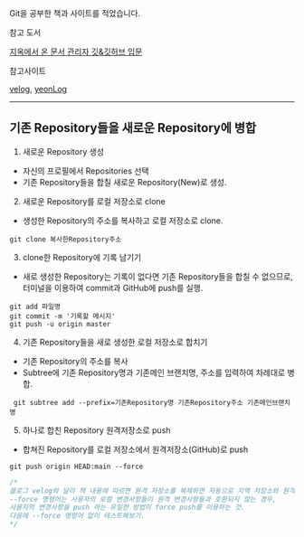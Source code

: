 Git을 공부한 책과 사이트를 적었습니다.

참고 도서

[지옥에서 온 문서 관리자 깃&깃허브 입문](https://www.google.co.kr/books/edition/Do_it_%EC%A7%80%EC%98%A5%EC%97%90%EC%84%9C_%EC%98%A8_%EB%AC%B8%EC%84%9C_%EA%B4%80%EB%A6%AC%EC%9E%90/W6HFDwAAQBAJ?hl=ko&gbpv=0)

참고사이트

[velog](https://velog.io/@ejayjeon/Github-Repository%EB%93%A4-%EA%B9%94%EB%81%94%ED%95%98%EA%B2%8C-%ED%95%98%EB%82%98%EB%A1%9C-%ED%95%A9%EC%B9%98%EA%B8%B0, "Repository 합치기"), 
[yeonLog](https://yeonyeon.tistory.com/169, "Repository 합치기")

---

## 기존 Repository들을 새로운 Repository에 병합

1. 새로운 Repository 생성
- 자신의 프로필에서 Repositories 선택
-  기존 Repository들을 합칠 새로운 Repository(New)로 생성.

2. 새로운 Repository를 로컬 저장소로 clone
- 생성한 Repository의 주소를 복사하고 로컬 저장소로 clone.

` git clone 복사한Repository주소 `

3. clone한 Repository에 기록 남기기
- 새로 생성한 Repository는 기록이 없다면 기존 Repository들을 합칠 수 없으므로, 터미널을 이용하여 commit과 GitHub에 push를 실행.

```
git add 파일명
git commit -m '기록할 메시지'
git push -u origin master
```

4. 기존 Repository들을 새로 생성한 로컬 저장소로 합치기
- 기존 Repository의 주소를 복사
- Subtree에 기존 Repository명과 기존메인 브랜치명, 주소를 입력하여 차례대로 병합.

` git subtree add --prefix=기존Repository명 기존Repository주소 기존메인브랜치명`

5. 하나로 합친 Repository 원격저장소로 push
- 합쳐진 Repository를 로컬 저장소에서 원격저장소(GitHub)로 push 

` git push origin HEAD:main --force `
```c
/*
블로그 velog와 달리 책 내용에 따르면 원격 저장소를 복제하면 자동으로 지역 저장소와 원격저장소가 깃&깃허브 170 page.
--force 명령어는 사용자의 로컬 변경사항들이 원격 변경사항들과 호환되지 않는 경우,
사용자의 변경사항을 push 하는 유일한 방법이 force push를 이용하는 것.
다음에 --force 명령어 없이 테스트해보기.
*/
```
